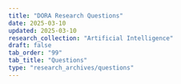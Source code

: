 ```yaml
---
title: "DORA Research Questions"
date: 2025-03-10
updated: 2025-03-10
research_collection: "Artificial Intelligence"
draft: false
tab_order: "99"
tab_title: "Questions"
type: "research_archives/questions"
---
```

